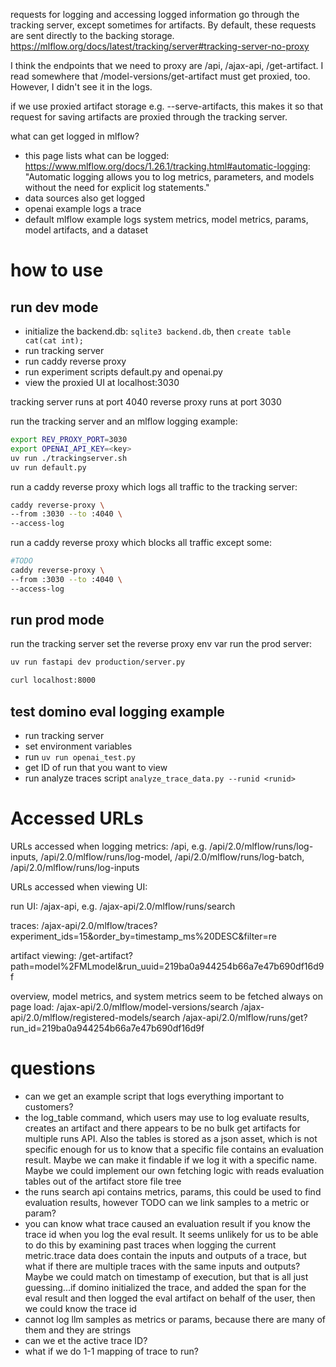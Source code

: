 requests for logging and accessing logged information go through the tracking server, except sometimes for artifacts.
By default, these requests are sent directly to the backing storage. https://mlflow.org/docs/latest/tracking/server#tracking-server-no-proxy

I think the endpoints that we need to proxy are /api, /ajax-api, /get-artifact. I read somewhere that /model-versions/get-artifact must get
proxied, too. However, I didn't see it in the logs.

if we use proxied artifact storage e.g. --serve-artifacts, this makes it so that request for saving artifacts are
proxied through the tracking server.


what can get logged in mlflow?
- this page lists what can be logged: https://www.mlflow.org/docs/1.26.1/tracking.html#automatic-logging: "Automatic logging allows you to log metrics, parameters, and models without the need for explicit log statements."
- data sources also get logged
- openai example logs a trace
- default mlflow example logs system metrics, model metrics, params, model artifacts, and a dataset

# how to use

## run dev mode

- initialize the backend.db: `sqlite3 backend.db`, then `create table cat(cat int);`
- run tracking server
- run caddy reverse proxy
- run experiment scripts default.py and openai.py
- view the proxied UI at localhost:3030

tracking server runs at port 4040
reverse proxy runs at port 3030

run the tracking server and an mlflow logging example:
```sh
export REV_PROXY_PORT=3030
export OPENAI_API_KEY=<key>
uv run ./trackingserver.sh
uv run default.py
```

run a caddy reverse proxy which logs all traffic to the tracking server:
```sh
caddy reverse-proxy \
--from :3030 --to :4040 \
--access-log
```

run a caddy reverse proxy which blocks all traffic except some:
```sh
#TODO
caddy reverse-proxy \
--from :3030 --to :4040 \
--access-log
```

## run  prod mode

run the tracking server
set the reverse proxy env var
run the prod server:
```sh
uv run fastapi dev production/server.py

curl localhost:8000
```

## test domino eval logging example

- run tracking server
- set environment variables
- run `uv run openai_test.py`
- get ID of run that you want to view
- run analyze traces script `analyze_trace_data.py --runid <runid>`

# Accessed URLs

URLs accessed when logging metrics:
/api, e.g. /api/2.0/mlflow/runs/log-inputs, /api/2.0/mlflow/runs/log-model, /api/2.0/mlflow/runs/log-batch, /api/2.0/mlflow/runs/log-inputs

URLs accessed when viewing UI:

run UI:
/ajax-api, e.g. /ajax-api/2.0/mlflow/runs/search

traces:
/ajax-api/2.0/mlflow/traces?experiment_ids=15&order_by=timestamp_ms%20DESC&filter=re

artifact viewing: /get-artifact?path=model%2FMLmodel&run_uuid=219ba0a944254b66a7e47b690df16d9f

overview, model metrics, and system metrics seem to be fetched always on page load:
/ajax-api/2.0/mlflow/model-versions/search
/ajax-api/2.0/mlflow/registered-models/search
/ajax-api/2.0/mlflow/runs/get?run_id=219ba0a944254b66a7e47b690df16d9f

# questions

- can we get an example script that logs everything important to customers?
- the log_table command, which users may use to log evaluate results, creates an artifact and there appears to be no bulk
get artifacts for multiple runs API. Also the tables is stored as a json asset, which is not specific enough for us to know
that a specific file contains an evaluation result. Maybe we can make it findable if we log it with a specific name. Maybe we could
implement our own fetching logic with reads evaluation tables out of the artifact store file tree
- the runs search api contains metrics, params, this could be used to find evaluation results, however TODO can we link samples to a metric or param?
- you can know what trace caused an evaluation result if you know the trace id when you log the eval result. It seems
unlikely for us to be able to do this by examining past traces when logging the current metric.trace data does contain the inputs
and outputs of a trace, but what if there are multiple traces with the same inputs and outputs? Maybe we could match on timestamp of
execution, but that is all just guessing...if domino initialized the trace, and added the span for the eval result and then logged
the eval artifact on behalf of the user, then we could know the trace id
- cannot log llm samples as metrics or params, because there are many of them and they are strings
- can we et the active trace ID?
- what if we do 1-1 mapping of trace to run?
